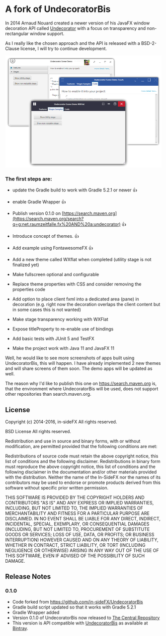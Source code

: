 A fork of UndecoratorBis
========================

In 2014 Arnaud Nouard created a newer version of his JavaFX window decoration API called <a href="https://github.com/in-sideFX/Undecorator">Undecorator</a> with a focus on transparency and non-rectangular window support.

As I really like the chosen approach and the API is released with a BSD-2-Clause license, I will try to continue development. 

![Skins](logo.png)

### The first steps are:

 * update the Gradle build to work with Gradle 5.2.1 or newer :+1:
 * enable Gradle Wrapper :+1:
 * Publish version 0.1.0 on [https://search.maven.org](https://search.maven.org/search?q=g:net.raumzeitfalle.fx%20AND%20a:undecorator) :+1:
 * Introduce concept of themes. :+1:
 * Add example using FontawesomeFX :+1:

 * Add a new theme called WXflat when completed (utility stage is not finalized yet)
 * Make fullscreen optional and configurable
 * Replace theme properties with CSS and consider removing the properties code
 * Add option to place client fxml into a dedicated area (pane) in decoration (e.g. right now the decoration overlaps the client content but in some cases this is not wanted)
 * Make stage transparency working with WXFlat
 * Expose titleProperty to re-enable use of bindings  
 * Add basic tests with JUnit 5 and TestFX
 * Make the project work with Java 11 and JavaFX 11
 

Well, he would like to see more screenshots of apps built using UndecoratorBis, this will happen. I have already implemented 2 new themes and will share screens of them soon. The demo apps will be updated as well.

The reason why I'd like to publish this one on https://search.maven.org is, that the environment where UndecoratorBis will be used, does not support other repositories than search.maven.org.

## License

Copyright (c) 2014-2016, in-sideFX
All rights reserved.

BSD License All rights reserved.

Redistribution and use in source and binary forms, with or without 
modification, are permitted provided that the following conditions are met:

Redistributions of source code must retain the above copyright notice, this list of conditions and the following disclaimer.
Redistributions in binary form must reproduce the above copyright notice, this list of conditions and the following disclaimer in the documentation and/or other materials provided with the distribution.
Neither the name of the In-SideFX nor the names of its contributors may be used to endorse or promote products derived from this software without specific prior written permission.

THIS SOFTWARE IS PROVIDED BY THE COPYRIGHT HOLDERS AND CONTRIBUTORS "AS IS" AND ANY EXPRESS OR IMPLIED WARRANTIES, INCLUDING, BUT NOT LIMITED TO, THE IMPLIED WARRANTIES OF MERCHANTABILITY AND FITNESS FOR A PARTICULAR PURPOSE ARE DISCLAIMED. IN NO EVENT SHALL BE LIABLE FOR ANY DIRECT, INDIRECT, INCIDENTAL, SPECIAL, EXEMPLARY, OR CONSEQUENTIAL DAMAGES (INCLUDING, BUT NOT LIMITED TO, PROCUREMENT OF SUBSTITUTE GOODS OR SERVICES; LOSS OF USE, DATA, OR PROFITS; OR BUSINESS INTERRUPTION) HOWEVER CAUSED AND ON ANY THEORY OF LIABILITY, WHETHER IN CONTRACT, STRICT LIABILITY, OR TORT (INCLUDING NEGLIGENCE OR OTHERWISE) ARISING IN ANY WAY OUT OF THE USE OF THIS SOFTWARE, EVEN IF ADVISED OF THE POSSIBILITY OF SUCH DAMAGE.


## Release Notes


### 0.1.0
 * Code forked from https://github.com/in-sideFX/UndecoratorBis
 * Gradle build script updated so that it works with Gradle 5.2.1
 * Gradle Wrapper added
 * Version 0.1.0 of UndecoratorBis now released to [The Central Repository](https://search.maven.org/search?q=g:net.raumzeitfalle.fx)
 * This version is API compatible with [UndecoratorBis](https://github.com/in-sideFX/UndecoratorBis) as available at [Bintray](https://bintray.com/in-sidefx/maven/undecorator).
